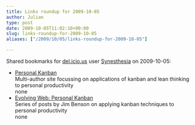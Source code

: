 ```yaml
---
title: Links roundup for 2009-10-05
author: Julian
type: post
date: 2009-10-05T11:02:10+00:00
slug: links-roundup-for-2009-10-05 
aliases: ["/2009/10/05/links-roundup-for-2009-10-05"]

---
```

Shared bookmarks for [del.icio.us][1] user [Synesthesia][2] on 2009-10-05:

  * [Personal Kanban][3]  
    Multi-author site focussing on applications of kanban and lean thinking to personal productivity  
    none
  * [Evolving Web: Personal Kanban][4]  
    Series of posts by Jim Benson on applying kanban techniques to personal productivity  
    none

 [1]: https://del.icio.us/
 [2]: https://del.icio.us/synesthesia
 [3]: https://personalkanban.com/
 [4]: https://ourfounder.typepad.com/leblog/personal-kanban